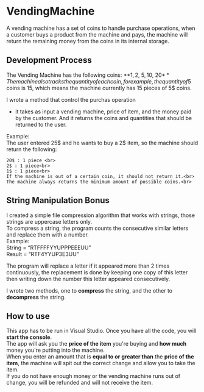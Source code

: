 # VendingMachine

A vending machine has a set of coins to handle purchase operations, when a customer buys a product from the machine and pays, the machine will return the remaining money from the coins in its internal storage.<br>


## Development Process

The Vending Machine has the following coins:
**1$, 2$, 5$, 10$, 20$**
The machine also tracks the quantity of each coin, for example, the quantity of 5$ coins is 15, which means the machine currently has 15 pieces of 5$ coins.

I wrote a method that control the purchas operation 
- it takes as input a vending machine, price of item, and the money paid by the customer. And it returns the coins and quantities that should be returned to the user.<br>

Example:<br>
The user entered 25$ and he wants to buy a 2$ item, so the machine should return the following:<br>
~~~~
20$ : 1 piece <br>
2$ : 1 piece<br>
1$ : 1 piece<br>
If the machine is out of a certain coin, it should not return it.<br>
The machine always returns the minimum amount of possible coins.<br>
~~~~

## String Manipulation Bonus

I created a simple file compression algorithm that works with strings, those strings are uppercase letters only.<br>
To compress a string, the program counts the consecutive similar letters and replace them with a number.<br>
Example:<br>
String = “RTFFFFYYUPPPEEEUU”<br>
Result = “RTF4YYUP3E3UU”<br>

The program will replace a letter if it appeared more than 2 times continuously, the replacement is done by keeping one copy of this letter then writing down the number this letter appeared consecutively.

I wrote two methods, one to **compress** the string, and the other to **decompress** the string. 

## How to use
This app has to be run in Visual Studio. 
Once you have all the code, you will **start the console**. <br> 
The app will ask you the **price of the item** you're buying and **how much** money you're putting into the machine.<br>
When you enter an amount that is **equal to or greater than** the **price of the item**, the machine will spit out the correct change and allow you to take the item.<br>
If you do not have enough money or the vending machine runs out of change, you will be refunded and will not receive the item.
